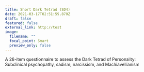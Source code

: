```yaml
---
title: Short Dark Tetrad (SD4)
date: 2021-03-17T02:51:59.870Z
draft: false
featured: false
external_link: http://test
image:
  filename: ""
  focal_point: Smart
  preview_only: false
---
```

A 28-item questionnaire to assess the Dark Tetrad of Personality: Subclinical psychopathy, sadism, narcissism, and Machiavellianism